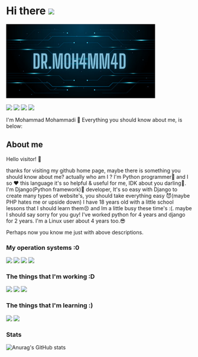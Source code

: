 # Hi there <img src="https://raw.githubusercontent.com/MartinHeinz/MartinHeinz/master/wave.gif" width="30px">

<!--
**DrM0h4MM4d/DrM0h4MM4d** is a ✨ _special_ ✨ repository because its `README.md` (this file) appears on your GitHub profile.

Here are some ideas to get you started:

- 🔭 I’m currently working on ...
- 🌱 I’m currently learning ...
- 👯 I’m looking to collaborate on ...
- 🤔 I’m looking for help with ...
- 💬 Ask me about ...
- 📫 How to reach me: ...
- 😄 Pronouns: ...
- ⚡ Fun fact: ...
-->

<img src="https://github.com/DrM0h4MM4d/DrM0h4MM4d/blob/master/Dr.M0h4MM4d-new.png" width=80% height="200">

[![](https://img.shields.io/badge/-telegram-informational?style=for-the-badge&logo=telegram)](https://t.me/DrM0h4MM4d)
[![](https://img.shields.io/badge/-github-black?style=for-the-badge&logo=github)](https://github.com/DrM0h4MM4d)
[![](https://img.shields.io/badge/-reddit-red?style=for-the-badge&logo=reddit)](https://www.reddit.com/user/drM0h4MM4d/)
[![](https://img.shields.io/badge/-gmail-white?style=for-the-badge&logo=gmail)](mailto:drmhmmddv@gmail.com)



I'm Mohammad Mohammadi 👀
Everything you should know about me, is below:

## About me
Hello visitor! 👋

thanks for visiting my github home page, maybe there is something you should know about me? actually who am I ?
I'm Python programmer🐍 and I so ❤️ this language it's so helpful & useful for me, IDK about you darling🤷.
I'm Django(Python framework)👀 developer, It's so easy with Django to create many types of website's, you should take everything easy 😈(maybe PHP hates me or upside down)
I have 18 years old with a little school lessons that I should learn them😣 and Im a little busy these time's :(. maybe I should say sorry for you guy!
I've worked python for 4 years and django for 2 years. I'm a Linux user about 4 years too.😎

Perhaps now you know me just with above descriptions.

### My operation systems :0
[![](https://img.shields.io/badge/-opensuse-inactive?style=for-the-badge&logo=opensuse)](https://opensuse.org/)
[![](https://img.shields.io/badge/-archlinux-informational?style=for-the-badge&logo=archlinux)](https://archlinux.org/)
[![](https://img.shields.io/badge/-ubuntu-orange?style=for-the-badge&logo=ubuntu)](https://ubuntu.com/)
[![](https://img.shields.io/badge/-windows-informational?style=for-the-badge&logo=windows)](https://microsoft.com/)


### The things that I'm working :D
[![](https://img.shields.io/badge/-python-blue?style=for-the-badge&logo=python)](https://python.org/)
[![](https://img.shields.io/badge/-django-success?style=for-the-badge&logo=django)](https://django.org/)
[![](https://img.shields.io/badge/-django%20rest%20framework-red?style=for-the-badge&logo=django)](https://django-rest-framework.org/)


### The things that I'm learning :)
[![](https://img.shields.io/badge/-javascript-blue?style=for-the-badge&logo=javascript)](https://javascript.com/)
[![](https://img.shields.io/badge/-react-blue?style=for-the-badge&logo=react)](https://reactjs.org/)


### Stats
![Anurag's GitHub stats](https://github-readme-stats.vercel.app/api?username=DrM0h4MM4d&theme=blueberry&show_icons=true)
